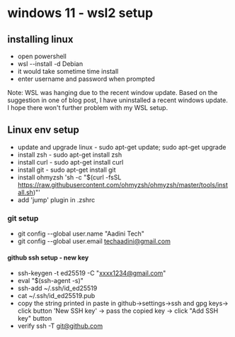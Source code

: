 # windows 11 - wsl2 setup
## installing linux
- open powershell
- wsl --install -d Debian
- it would take sometime time install
- enter username and password when prompted

Note: WSL was hanging due to the recent window update. Based on the suggestion in one of blog post, I have uninstalled a recent windows update.
I hope there won't further problem with my WSL setup.

## Linux env setup
- update and upgrade linux - sudo apt-get update; sudo apt-get upgrade
- install zsh - sudo apt-get install zsh
- install curl - sudo apt-get install curl
- install git - sudo apt-get install git
- install ohmyzsh 'sh -c "$(curl -fsSL https://raw.githubusercontent.com/ohmyzsh/ohmyzsh/master/tools/install.sh)"'
- add 'jump' plugin in .zshrc
### git setup
- git config --global user.name "Aadini Tech"
- git config --global user.email techaadini@gmail.com
#### github ssh setup - new key
- ssh-keygen -t ed25519 -C "xxxx1234@gmail.com"
- eval "$(ssh-agent -s)"
- ssh-add ~/.ssh/id_ed25519
- cat ~/.ssh/id_ed25519.pub
- copy the string printed in paste in github->settings->ssh and gpg keys-> click button 'New SSH key' -> pass the copied key ->  click "Add SSH key" button
- verify ssh -T git@github.com
